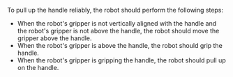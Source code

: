 To pull up the handle reliably, the robot should perform the following steps:
- When the robot's gripper is not vertically aligned with the handle and the robot's gripper is not above the handle, the robot should move the gripper above the handle.
- When the robot's gripper is above the handle, the robot should grip the handle.
- When the robot's gripper is gripping the handle, the robot should pull up on the handle.